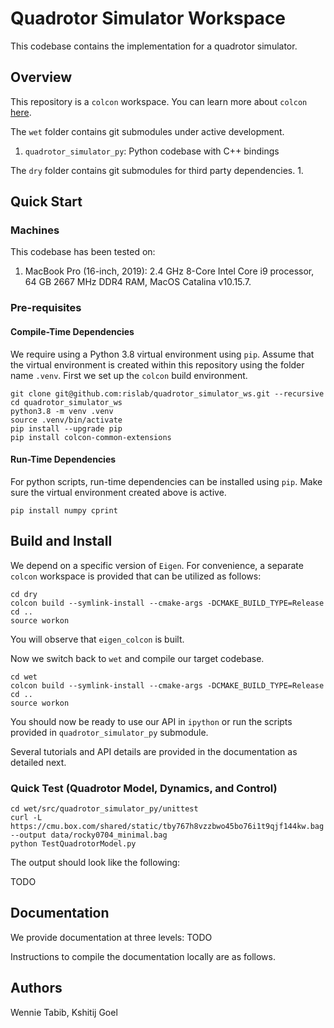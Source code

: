 # Quadrotor Simulator Workspace

This codebase contains the implementation for a quadrotor simulator.

## Overview
This repository is a `colcon` workspace. You can learn more about
`colcon` [here](https://colcon.readthedocs.io/en/released/).

The `wet` folder contains git submodules under active development.
1. `quadrotor_simulator_py`: Python codebase with C++ bindings

The `dry` folder contains git submodules for third party dependencies.
1.

## Quick Start
### Machines
This codebase has been tested on:

1. MacBook Pro (16-inch, 2019): 2.4 GHz 8-Core Intel Core i9 processor, 64 GB 2667 MHz DDR4 RAM, MacOS Catalina v10.15.7.

### Pre-requisites
#### Compile-Time Dependencies
We require using a Python 3.8 virtual environment using `pip`. Assume that the
virtual environment is created within this repository using the folder name
`.venv`. First we set up the `colcon` build environment.

```
git clone git@github.com:rislab/quadrotor_simulator_ws.git --recursive
cd quadrotor_simulator_ws
python3.8 -m venv .venv
source .venv/bin/activate
pip install --upgrade pip
pip install colcon-common-extensions
```

#### Run-Time Dependencies
For python scripts, run-time dependencies can be installed using `pip`. Make sure
the virtual environment created above is active.
```
pip install numpy cprint
```

## Build and Install
We depend on a specific version of `Eigen`. For convenience, a
separate `colcon` workspace is provided that can be utilized as
follows:
```
cd dry
colcon build --symlink-install --cmake-args -DCMAKE_BUILD_TYPE=Release
cd ..
source workon
```
You will observe that `eigen_colcon` is built.

Now we switch back to `wet` and compile our target codebase.
```
cd wet
colcon build --symlink-install --cmake-args -DCMAKE_BUILD_TYPE=Release
cd ..
source workon
```
You should now be ready to use our API in `ipython` or run the scripts provided
in `quadrotor_simulator_py` submodule.

Several tutorials and API details are provided in the documentation as detailed next.

### Quick Test (Quadrotor Model, Dynamics, and Control)

```
cd wet/src/quadrotor_simulator_py/unittest
curl -L https://cmu.box.com/shared/static/tby767h8vzzbwo45bo76i1t9qjf144kw.bag --output data/rocky0704_minimal.bag
python TestQuadrotorModel.py
```

The output should look like the following:

TODO

## Documentation
We provide documentation at three levels:
TODO

Instructions to compile the documentation locally are as follows.

## Authors
Wennie Tabib, Kshitij Goel
